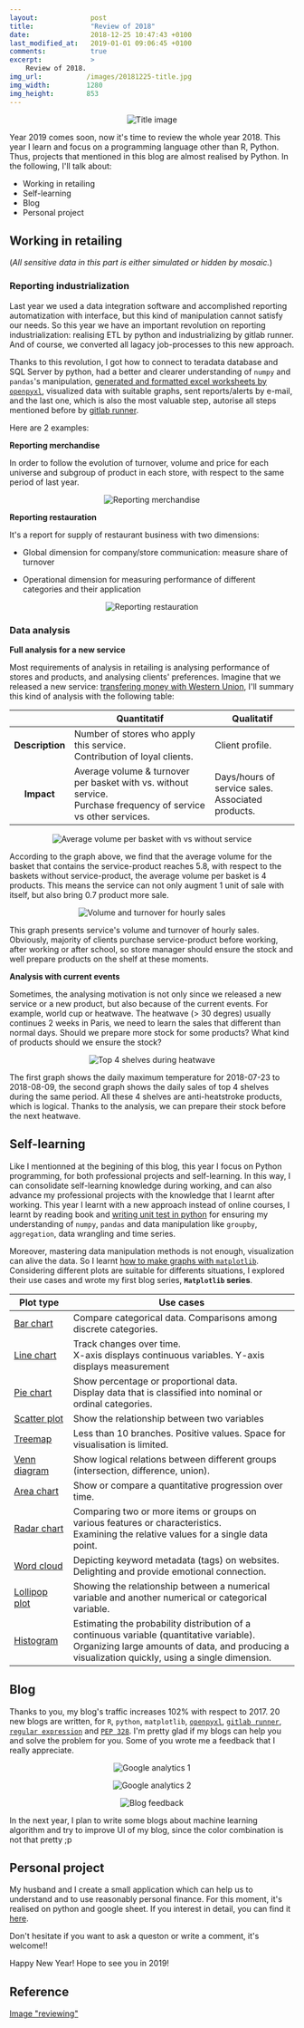 ```yaml
---
layout:             post
title:              "Review of 2018"
date:               2018-12-25 10:47:43 +0100
last_modified_at:   2019-01-01 09:06:45 +0100
comments:           true
excerpt:            >
    Review of 2018.
img_url:           /images/20181225-title.jpg
img_width:         1280
img_height:        853
---
```


<p align="center">
  <img alt="Title image"
  src="{{ site.baseurl }}/images/20181225-title.jpg"/>
</p>

Year 2019 comes soon, now it's time to review the whole year 2018. This year I
learn and focus on a programming language other than R, Python. Thus, projects
that mentioned in this blog are almost realised by Python. In the following,
I'll talk about:
- Working in retailing
- Self-learning
- Blog
- Personal project

## Working in retailing
(_All sensitive data in this part is either simulated or hidden by mosaic._)
### Reporting industrialization
Last year we used a data integration software and accomplished reporting
automatization with interface, but this kind of manipulation cannot satisfy our
needs. So this year we have an important revolution on reporting
industrialization: realising ETL by python and industrializing by gitlab runner.
And of course, we converted all lagacy job-processes to this new approach.

Thanks to this revolution, I got how to connect to teradata database and SQL
Server by python, had a better and clearer understanding of `numpy` and `pandas`'s
manipulation, [generated and formatted excel worksheets by `openpyxl`][blog openpyxl],
visualized data with suitable graphs, sent reports/alerts by e-mail, and the
last one, which is also the most valuable step, autorise all steps mentioned
before by [gitlab runner][blog gitlab runner].

Here are 2 examples:

**Reporting merchandise**

In order to follow the evolution of turnover, volume and price for each universe
and subgroup of product in each store, with respect to the same period of last
year.

<p align="center">
  <img alt="Reporting merchandise"
  src="{{ site.baseurl }}/images/20181225-bench.jpg"/>
</p>

**Reporting restauration**

It's a report for supply of restaurant business with two dimensions:
- Global dimension for company/store communication: measure share of turnover

- Operational dimension for measuring performance of different categories and
their application

<p align="center">
  <img alt="Reporting restauration"
  src="{{ site.baseurl }}/images/20181225-restauration.png"/>
</p>

### Data analysis
**Full analysis for a new service**

Most requirements of analysis in retailing is analysing performance of stores
and products, and analysing clients' preferences. Imagine that we released a
new service: [transfering money with Western Union][WU], I'll summary this kind
of analysis with the following table:

|               |**Quantitatif**|**Qualitatif**|
|:-------------:|---------------|--------------|
|**Description**|Number of stores who apply this service.<br>Contribution of loyal clients.|Client profile.
|**Impact**|Average volume & turnover per basket with vs. without service.<br>Purchase frequency of service vs other services.|Days/hours of service sales.<br>Associated products.

<p align="center">
  <img alt="Average volume per basket with vs without service"
  src="{{ site.baseurl }}/images/20181225-vol-box.png"/>
</p>

According to the graph above, we find that the average volume for the basket
that contains the service-product reaches 5.8, with respect to the baskets
without service-product, the average volume per basket is 4 products. This
means the service can not only augment 1 unit of sale with itself, but also
bring 0.7 product more sale.

<p align="center">
  <img alt="Volume and turnover for hourly sales"
  src="{{ site.baseurl }}/images/20181225-hourly-sales.jpg"/>
</p>

This graph presents service's volume and turnover of hourly sales. Obviously,
majority of clients purchase service-product before working, after working or
after school, so store manager should ensure the stock and well prepare products
on the shelf at these moments.

**Analysis with current events**

Sometimes, the analysing motivation is not only since we released a new service
or a new product, but also because of the current events. For example, world
cup or heatwave. The heatwave (> 30 degres) usually continues 2 weeks in Paris,
we need to learn the sales that different than normal days. Should we prepare
more stock for some products? What kind of products should we ensure the stock?

<p align="center">
  <img alt="Top 4 shelves during heatwave"
  src="{{ site.baseurl }}/images/20181225-heatwave-top4-shelves.jpg"/>
</p>

The first graph shows the daily maximum temperature for 2018-07-23 to 2018-08-09,
the second graph shows the daily sales of top 4 shelves during the same period.
All these 4 shelves are anti-heatstroke products, which is logical. Thanks to
the analysis, we can prepare their stock before the next heatwave.


## Self-learning
Like I mentionned at the begining of this blog, this year I focus on Python
programming, for both professional projects and self-learning. In this way, I
can consolidate self-learning knowledge during working, and can also advance
my professional projects with the knowledge that I learnt after working. This
year I learnt with a new approach instead of online courses, I learnt by
reading book and [writing unit test in python][unittest] for ensuring my
understanding of `numpy`, `pandas` and data manipulation like `groupby`,
`aggregation`, data wrangling and time series.

Moreover, mastering data manipulation methods is not enough, visualization can
alive the data. So I learnt [how to make graphs with `matplotlib`][intro to matplotlib].
Considering different plots are suitable for differents situations, I explored
their use cases and wrote my first blog series, **`Matplotlib` series**.

|**Plot type**|**Use cases**|
|-------------|-------------|
|[Bar chart][series1]|Compare categorical data. Comparisons among discrete categories.|
|[Line chart][series2]|Track changes over time.<br>X-axis displays continuous variables. Y-axis displays measurement|
|[Pie chart][series3]|Show percentage or proportional data.<br>Display data that is classified into nominal or ordinal categories.|
|[Scatter plot][series4]|Show the relationship between two variables|
|[Treemap][series5]|Less than 10 branches. Positive values. Space for visualisation is limited.|
|[Venn diagram][series6]|Show logical relations between different groups (intersection, difference, union).|
|[Area chart][series7]|Show or compare a quantitative progression over time.|
|[Radar chart][series8]|Comparing two or more items or groups on various features or characteristics.<br>Examining the relative values for a single data point.|
|[Word cloud][series9]|Depicting keyword metadata (tags) on websites.<br>Delighting and provide emotional connection.|
|[Lollipop plot][series10]|Showing the relationship between a numerical variable and another numerical or categorical variable.|
|[Histogram][series11]|Estimating the probability distribution of a continuous variable (quantitative variable).<br>Organizing large amounts of data, and producing a visualization quickly, using a single dimension.|

## Blog
Thanks to you, my blog's traffic increases 102% with respect to 2017. 20 new
blogs are written, for `R`, `python`, `matplotlib`, [`openpyxl`][blog openpyxl],
[`gitlab runner`][blog gitlab runner], [`regular expression`][blog regex] and
[`PEP 328`][blog pep328]. I'm pretty glad if my blogs can help you and solve
the problem for you. Some of you wrote me a feedback that I really appreciate.

<p align="center">
  <img alt="Google analytics 1"
  src="{{ site.baseurl }}/images/20181225-google-analytics-1.png"/>
</p>

<p align="center">
  <img alt="Google analytics 2"
  src="{{ site.baseurl }}/images/20181225-google-analytics-2.png"/>
</p>

<p align="center">
  <img alt="Blog feedback"
  src="{{ site.baseurl }}/images/20181225-blog-comments.png"/>
</p>

In the next year, I plan to write some blogs about machine learning algorithm
and try to improve UI of my blog, since the color combination is not that
pretty ;p

## Personal project
My husband and I create a small application which can help us to understand and
to use reasonably personal finance. For this moment, it's realised on python
and google sheet. If you interest in detail, you can find it [here][personal finance].

Don't hesitate if you want to ask a queston or write a comment, it's welcome!!

Happy New Year! Hope to see you in 2019!

## Reference
[Image "reviewing"][title image]

[blog openpyxl]: https://jingwen-z.github.io/how-to-munipulate-excel-workbook-by-python/
[blog gitlab runner]: https://jingwen-z.github.io/automate-py-jobs-by-gitlab-runner/
[blog regex]: https://jingwen-z.github.io/how-to-play-with-regular-expression-via-python/
[blog pep328]: https://jingwen-z.github.io/python-pep-328-import-and-build-package/
[WU]: https://www.franprix.fr/article/quand-franprix-rencontre-western-union_a13551/1
[unittest]: https://github.com/jingwen-z/python-playground
[intro to matplotlib]: https://jingwen-z.github.io/introduction-to-matplotlibpyplot/
[series1]: https://jingwen-z.github.io/data-viz-with-matplotlib-series1-bar-chart/
[series2]: https://jingwen-z.github.io/data-viz-with-matplotlib-series2-line-chart/
[series3]: https://jingwen-z.github.io/data-viz-with-matplotlib-series3-pie-chart/
[series4]: https://jingwen-z.github.io/data-viz-with-matplotlib-series4-scatter-plot/
[series5]: https://jingwen-z.github.io/data-viz-with-matplotlib-series5-treemap/
[series6]: https://jingwen-z.github.io/data-viz-with-matplotlib-series6-venn-diagram/
[series7]: https://jingwen-z.github.io/data-viz-with-matplotlib-series7-area-chart/
[series8]: https://jingwen-z.github.io/data-viz-with-matplotlib-series8-radar-chart/
[series9]: https://jingwen-z.github.io/data-viz-with-matplotlib-series9-word-cloud/
[series10]: https://jingwen-z.github.io/data-viz-with-matplotlib-series10-lollipop-plot/
[series11]: https://jingwen-z.github.io/data-viz-with-matplotlib-series11-histogram/
[personal finance]: https://mincong-h.github.io/2018/10/25/personal-finance-data-collection/
[title image]: https://pixabay.com/en/person-forest-outdoor-standing-731476/

